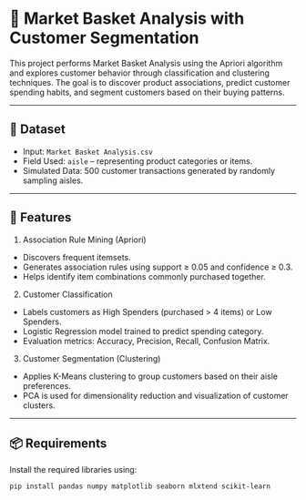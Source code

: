 # 🛒 Market Basket Analysis with Customer Segmentation

This project performs Market Basket Analysis using the Apriori algorithm and explores customer behavior through classification and clustering techniques. The goal is to discover product associations, predict customer spending habits, and segment customers based on their buying patterns.

---

## 📁 Dataset

- Input: `Market Basket Analysis.csv`
- Field Used: `aisle` – representing product categories or items.
- Simulated Data: 500 customer transactions generated by randomly sampling aisles.

---

## 🚀 Features

1. Association Rule Mining (Apriori)
- Discovers frequent itemsets.
- Generates association rules using support ≥ 0.05 and confidence ≥ 0.3.
- Helps identify item combinations commonly purchased together.

2. Customer Classification
- Labels customers as High Spenders (purchased > 4 items) or Low Spenders.
- Logistic Regression model trained to predict spending category.
- Evaluation metrics: Accuracy, Precision, Recall, Confusion Matrix.

3. Customer Segmentation (Clustering)
- Applies K-Means clustering to group customers based on their aisle preferences.
- PCA is used for dimensionality reduction and visualization of customer clusters.

---

## 📦 Requirements

Install the required libraries using:

```bash
pip install pandas numpy matplotlib seaborn mlxtend scikit-learn
